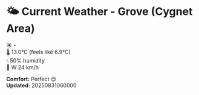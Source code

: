 # 🌤️ Current Weather - Grove (Cygnet Area)

☀️ **-**  
🌡️ 13.0°C (feels like 6.9°C)  
💧 50% humidity  
💨 W 24 km/h  

**Comfort:** Perfect 😌  
**Updated:** 20250831060000
